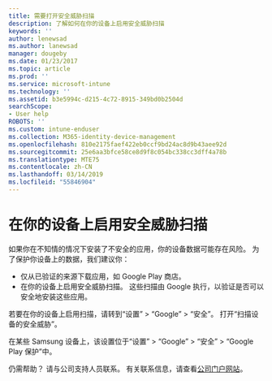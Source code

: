 ```yaml
---
title: 需要打开安全威胁扫描
description: 了解如何在你的设备上启用安全威胁扫描
keywords: ''
author: lenewsad
ms.author: lanewsad
manager: dougeby
ms.date: 01/23/2017
ms.topic: article
ms.prod: ''
ms.service: microsoft-intune
ms.technology: ''
ms.assetid: b3e5994c-d215-4c72-8915-349bd0b2504d
searchScope:
- User help
ROBOTS: ''
ms.custom: intune-enduser
ms.collection: M365-identity-device-management
ms.openlocfilehash: 810e2175faef422eb0ccf9bd24ac8d9b43aee92d
ms.sourcegitcommit: 25e6aa3bfce58ce8d9f8c054bc338cc3dff4a78b
ms.translationtype: MTE75
ms.contentlocale: zh-CN
ms.lasthandoff: 03/14/2019
ms.locfileid: "55846904"
---
```

# <a name="enable-security-threat-scans-on-your-device"></a>在你的设备上启用安全威胁扫描 
如果你在不知情的情况下安装了不安全的应用，你的设备数据可能存在风险。 为了保护你设备上的数据，我们建议你： 

* 仅从已验证的来源下载应用，如 Google Play 商店。  
* 在你的设备上启用安全威胁扫描。 这些扫描由 Google 执行，以验证是否可以安全地安装这些应用。  

若要在你的设备上启用扫描，请转到“设置” > “Google” > “安全”。 打开“扫描设备的安全威胁”。  

在某些 Samsung 设备上，该设置位于“设置” > “Google” > “安全” > “Google Play 保护”中。

仍需帮助？ 请与公司支持人员联系。 有关联系信息，请查看[公司门户网站](https://go.microsoft.com/fwlink/?linkid=2010980)。 
